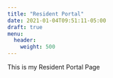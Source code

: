 ```yaml
---
title: "Resident Portal"
date: 2021-01-04T09:51:11-05:00
draft: true
menu:
  header:
    weight: 500
---
```


This is my Resident Portal Page
